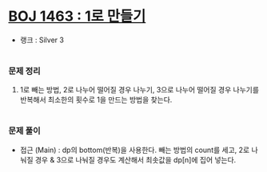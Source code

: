 # [BOJ 1463 : 1로 만들기](https://www.acmicpc.net/problem/1463)
- 랭크 : Silver 3
  <br><br>
  
### 문제 정리
1. 1로 빼는 방법, 2로 나누어 떨어질 경우 나누기, 3으로 나누어 떨어질 경우 나누기를 반복해서 최소한의 횟수로 1을 만드는 방법을 찾는다.
   <br><br>

### 문제 풀이
- 접근 (Main) : dp의 bottom(반복)을 사용한다. 빼는 방법의 count를 세고, 2로 나눠질 경우 & 3으로 나눠질 경우도 계산해서 최솟값을 dp[n]에 집어 넣는다.

    


    
    


